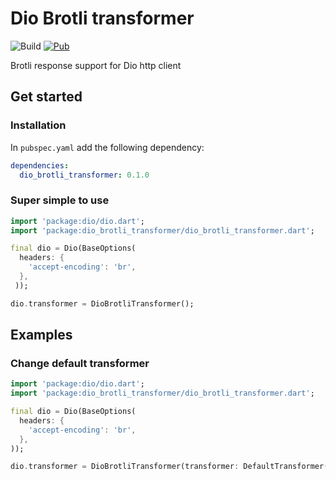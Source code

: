 # Dio Brotli transformer
![Build](https://github.com/vycius/dio_brotli_transformer/workflows/Test/badge.svg?branch=main)
[![Pub](https://img.shields.io/pub/v/dio_brotli_transformer.svg?style=flat-square)](https://pub.dev/packages/dio_brotli_transformer)

Brotli response support for Dio http client

## Get started

### Installation

In `pubspec.yaml` add the following dependency:

```yaml
dependencies:
  dio_brotli_transformer: 0.1.0
```

### Super simple to use

```dart
import 'package:dio/dio.dart';
import 'package:dio_brotli_transformer/dio_brotli_transformer.dart';

final dio = Dio(BaseOptions(
  headers: {
    'accept-encoding': 'br',
  },
 ));

dio.transformer = DioBrotliTransformer();
```

## Examples
### Change default transformer
```dart
import 'package:dio/dio.dart';
import 'package:dio_brotli_transformer/dio_brotli_transformer.dart';

final dio = Dio(BaseOptions(
  headers: {
    'accept-encoding': 'br',
  },
));

dio.transformer = DioBrotliTransformer(transformer: DefaultTransformer());
```
 